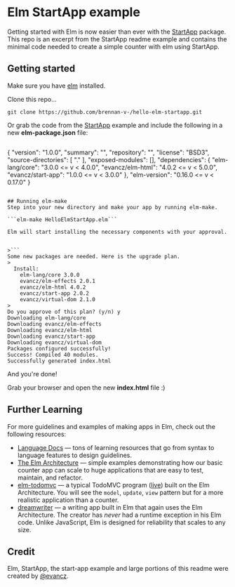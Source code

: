 # Elm StartApp example

Getting started with Elm is now easier than ever with the [StartApp][start-app] package. This repo is an excerpt from the StartApp readme example and contains the minimal code needed to create a simple counter with elm using StartApp.

## Getting started

Make sure you have [elm][elm-install] installed. 

Clone this repo...

```git clone https://github.com/brennan-v-/hello-elm-startapp.git```

Or grab the code from the [StartApp][start-app] example and include the following in a new **elm-package.json** file:

>```
{
    "version": "1.0.0",
    "summary": "",
    "repository": "",
    "license": "BSD3",
    "source-directories": [
        "."
    ],
    "exposed-modules": [],
    "dependencies": {
        "elm-lang/core": "3.0.0 <= v < 4.0.0",
        "evancz/elm-html": "4.0.2 <= v < 5.0.0",
        "evancz/start-app": "1.0.0 <= v < 3.0.0"
    },
    "elm-version": "0.16.0 <= v < 0.17.0"
}
```

## Running elm-make
Step into your new directory and make your app by running elm-make.

```elm-make HelloElmStartApp.elm```

Elm will start installing the necessary components with your approval. 


>```
Some new packages are needed. Here is the upgrade plan.
>
  Install:
    elm-lang/core 3.0.0
    evancz/elm-effects 2.0.1
    evancz/elm-html 4.0.2
    evancz/start-app 2.0.2
    evancz/virtual-dom 2.1.0
>
Do you approve of this plan? (y/n) y
Downloading elm-lang/core
Downloading evancz/elm-effects
Downloading evancz/elm-html
Downloading evancz/start-app
Downloading evancz/virtual-dom
Packages configured successfully!
Success! Compiled 40 modules.                                       
Successfully generated index.html
```

And you're done! 

Grab your browser and open the new **index.html** file :)

[arch]: https://github.com/evancz/elm-architecture-tutorial/
[elm-html]: http://elm-lang.org/blog/Blazing-Fast-Html.elm
[start-app]: http://package.elm-lang.org/packages/evancz/start-app/2.0.2/
[elm-install]: http://elm-lang.org/install

## Further Learning

For more guidelines and examples of making apps in Elm, check out the following resources:

  * [Language Docs](http://elm-lang.org/docs) &mdash; tons of learning resources that go from syntax to language features to design guidelines.
  * [The Elm Architecture][arch] &mdash; simple examples demonstrating how our basic counter app can scale to huge applications that are easy to test, maintain, and refactor.
  * [elm-todomvc][] &mdash; a typical TodoMVC program ([live][]) built on the Elm Architecture. You will see the `model`, `update`, `view` pattern but for a more realistic application than a counter.
  * [dreamwriter][] &mdash; a writing app built in Elm that again uses the Elm Architecture. The creator has *never* had a runtime exception in his Elm code. Unlike JavaScript, Elm is designed for reliability that scales to any size.

[elm-todomvc]: https://github.com/evancz/elm-todomvc/blob/master/Todo.elm
[live]: http://evancz.github.io/elm-todomvc/
[dreamwriter]: https://github.com/rtfeldman/dreamwriter/

## Credit

Elm, StartApp, the start-app example and large portions of this readme were created by [@evancz](https://github.com/evancz).
